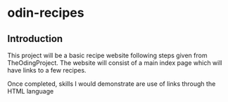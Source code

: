 # odin-recipes

## Introduction
This project will be a basic recipe website following steps given from TheOdingProject. The website will consist of a main index page which will have links to a few recipes.

Once completed, skills I would demonstrate are use of links through the HTML language 
